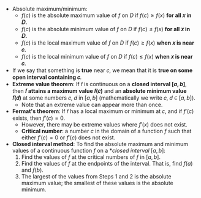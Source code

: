 - Absolute maximum/minimum:
	- $f(c)$ is the absolute maximum value of $f$ on $D$ if $f(c) \geq f(x)$ **for all 𝑥 in 𝐷.**
	- $f(c)$ is the absolute minimum value of $f$ on $D$ if $f(c) \leq f(x)$ **for all 𝑥 in 𝐷.**
	- $f(c)$ is the local maximum value of $f$ on $D$ if $f(c) \geq f(x)$ **when 𝑥 is near 𝑐.**
	- $f(c)$ is the local minimum value of $f$ on $D$ if $f(c) \leq f(x)$ **when 𝑥 is near 𝑐.**
- If we say that something is **true** near 𝑐, we mean that it is **true on some open interval containing 𝑐**.
- **Extreme value theorem**: If 𝑓 is continuous on a **closed interval $[a, b]$**, then **𝑓 attains a maximum value 𝑓(𝑐)** and an **absolute minimum value 𝑓(𝑑)** at some numbers 𝑐, 𝑑 in $[a, b]$ (mathematically we write 𝑐, 𝑑 ∈ $[a, b]$).
	- Note that an extreme value can appear more than once.
- **Fermat's theorem**: If 𝑓 has a local maximum or minimum at 𝑐, and if $f'(c)$ exists, then $f'(c) = 0$.
	- However, there may be extreme values where $f'(x)$ does not exist.
	- **Critical number**: a number $c$ in the domain of a function $f$ such that either $f'(c)=0$ or $f'(c)$ does not exist.
- **Closed interval method**: To find the absolute maximum and minimum values of a continuous function $f$ on a **closed interval* $[a, b]$:
	1. Find the values of $f$ at the critical numbers of $f$ in $[a, b]$.
	2. Find the values of $f$ at the endpoints of the interval. That is, find $f(a)$ and $f(b)$.
	3. The largest of the values from Steps 1 and 2 is the absolute maximum value; the smallest of these values is the absolute minimum.